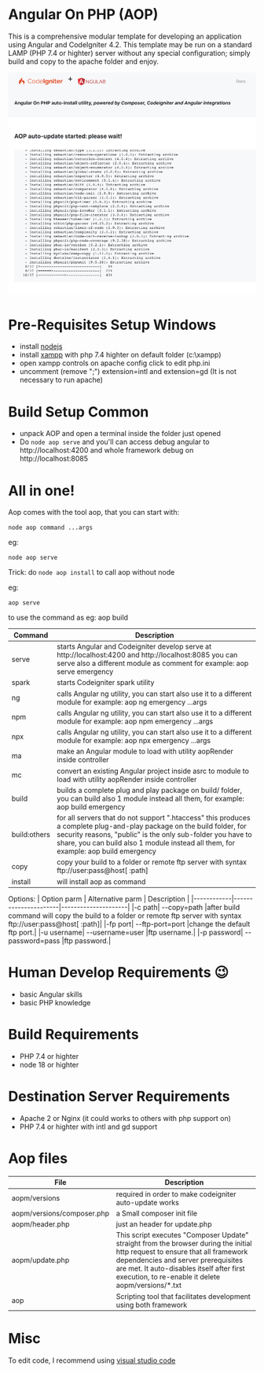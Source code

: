 # Angular On PHP (AOP)

This is a comprehensive modular template for developing an application using Angular and CodeIgniter 4.2.
This template may be run on a standard LAMP (PHP 7.4 or highter) server without any special configuration; simply build and copy to the apache folder and enjoy. 

![](tests/autoupdate.png "Auto Update")

# Pre-Requisites Setup Windows
- install [nodejs](https://nodejs.org) 
- install [xampp](https://www.apachefriends.org/it/index.html) with php 7.4 highter on default folder (c:\xampp) 
- open xampp controls on apache config click to edit php.ini
- uncomment (remove ";") extension=intl and extension=gd (It is not necessary to run apache)

# Build Setup Common
- unpack AOP and open a terminal inside the folder just opened
- Do `node aop serve` and you'll can access debug angular to http://localhost:4200 and whole framework debug on http://localhost:8085

# All in one!
Aop comes with the tool aop, that you can start with: 
```
node aop command ...args
```
eg: 
```
node aop serve
```

Trick: do `node aop install` to call aop without node

eg: 
```
aop serve
```


to use the command as eg: aop build

|Command| Description |
|-------|--------------------|
|serve|starts Angular and Codeigniter develop serve at http://localhost:4200 and http://localhost:8085 you can serve also a different module as comment for example: aop serve emergency| 
|spark|starts Codeigniter spark utility|
|ng   | calls  Angular ng utility, you can start also use it to a different module for example: aop ng emergency ...args|
|npm  | calls  Angular ng utility, you can start also use it to a different module for example: aop npm emergency ...args|
|npx  | calls  Angular ng utility, you can start also use it to a different module for example: aop npx emergency ...args|
|ma  | make an Angular module to load with utility aopRender inside controller|
|mc  | convert an existing Angular project inside asrc to module to load with utility aopRender inside controller|
|build| builds a complete plug and play package on build/ folder, you can build also 1 module instead all them, for example: aop build emergency|
|build:others|for all servers that do not support ".htaccess" this produces a complete plug-and-play package on the build folder, for security reasons, "public" is the only sub-folder you have to share, you can build also 1 module instead all them, for example: aop build emergency|
|copy|copy your build to a folder or remote ftp server with syntax ftp://user:pass@host[ :path]|
|install|will install aop as command|


Options:
|   Option parm   | Alternative parm  | Description         |
|------------|----------------------|---------------------|
 |-c path| --copy=path  |after build command will copy the build to a folder or remote ftp server with syntax ftp://user:pass@host[ :path]|
 |-fp port| --ftp-port=port |change the default ftp port.|
 |-u username| --username=user |ftp username.|
 |-p password| --password=pass |ftp password.|

# Human Develop Requirements 😉
- basic Angular skills 
- basic PHP knowledge

# Build Requirements
- PHP 7.4 or highter
- node 18 or highter

# Destination Server Requirements
- Apache 2 or Nginx (it could works to others with php support on)
- PHP 7.4 or highter with intl and gd support

# Aop files

| File | Description |
|------------|-------------|
| aopm/versions | required in order to make codeigniter auto-update works |
| aopm/versions/composer.php | a Small composer init file |
| aopm/header.php | just an header for update.php |
| aopm/update.php | This script executes "Composer Update" straight from the browser during the initial http request to ensure that all framework dependencies and server prerequisites are met. It auto-disables itself after first execution, to re-enable it delete aopm/versions/*.txt|
| aop | Scripting tool that facilitates development using both framework|

# Misc
To edit code, I recommend using [visual studio code](https://code.visualstudio.com)
